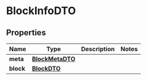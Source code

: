 

# BlockInfoDTO

## Properties

Name | Type | Description | Notes
------------ | ------------- | ------------- | -------------
**meta** | [**BlockMetaDTO**](BlockMetaDTO.md) |  | 
**block** | [**BlockDTO**](BlockDTO.md) |  | 



